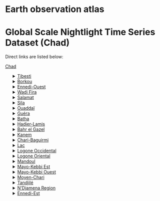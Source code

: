 # Earth observation atlas
 # Global Scale Nightlight Time Series Dataset (Chad)
Direct links are listed below:

<a href="https://eoatlas-nightlight.s3.amazonaws.com/eoatlas-monthly-nightlight-00045.csv">Chad</a>
<ul>
<details>
<summary><a href="https://eoatlas-nightlight.s3.amazonaws.com/eoatlas-monthly-nightlight-00922.csv">Tibesti</a></summary>
<ul>
<ol>
<li><a href="https://eoatlas-nightlight.s3.amazonaws.com/eoatlas-monthly-nightlight-19646.csv">Tibesti Est</a></li><li><a href="https://eoatlas-nightlight.s3.amazonaws.com/eoatlas-monthly-nightlight-19647.csv">Tibesti Ouest</a></li></ul>
</ol>
</details>
<details>
<summary><a href="https://eoatlas-nightlight.s3.amazonaws.com/eoatlas-monthly-nightlight-00923.csv">Borkou</a></summary>
<ul>
<ol>
<li><a href="https://eoatlas-nightlight.s3.amazonaws.com/eoatlas-monthly-nightlight-19592.csv">Borkou</a></li><li><a href="https://eoatlas-nightlight.s3.amazonaws.com/eoatlas-monthly-nightlight-19653.csv">Borkou Yala</a></li></ul>
</ol>
</details>
<details>
<summary><a href="https://eoatlas-nightlight.s3.amazonaws.com/eoatlas-monthly-nightlight-00924.csv">Ennedi-Ouest</a></summary>
<ul>
<ol>
<li><a href="https://eoatlas-nightlight.s3.amazonaws.com/eoatlas-monthly-nightlight-19648.csv">Fada</a></li><li><a href="https://eoatlas-nightlight.s3.amazonaws.com/eoatlas-monthly-nightlight-19649.csv">Mourtcha</a></li></ul>
</ol>
</details>
<details>
<summary><a href="https://eoatlas-nightlight.s3.amazonaws.com/eoatlas-monthly-nightlight-00925.csv">Wadi Fira</a></summary>
<ul>
<ol>
<li><a href="https://eoatlas-nightlight.s3.amazonaws.com/eoatlas-monthly-nightlight-19636.csv">Biltine</a></li><li><a href="https://eoatlas-nightlight.s3.amazonaws.com/eoatlas-monthly-nightlight-19637.csv">Dar-Tama</a></li><li><a href="https://eoatlas-nightlight.s3.amazonaws.com/eoatlas-monthly-nightlight-19638.csv">Kobé</a></li><li><a href="https://eoatlas-nightlight.s3.amazonaws.com/eoatlas-monthly-nightlight-19655.csv">Mégri</a></li></ul>
</ol>
</details>
<details>
<summary><a href="https://eoatlas-nightlight.s3.amazonaws.com/eoatlas-monthly-nightlight-00926.csv">Salamat</a></summary>
<ul>
<ol>
<li><a href="https://eoatlas-nightlight.s3.amazonaws.com/eoatlas-monthly-nightlight-19632.csv">Bahr-Azoum</a></li><li><a href="https://eoatlas-nightlight.s3.amazonaws.com/eoatlas-monthly-nightlight-19633.csv">Aboudéia</a></li><li><a href="https://eoatlas-nightlight.s3.amazonaws.com/eoatlas-monthly-nightlight-19634.csv">Haraze-Mangueigne</a></li></ul>
</ol>
</details>
<details>
<summary><a href="https://eoatlas-nightlight.s3.amazonaws.com/eoatlas-monthly-nightlight-00927.csv">Sila</a></summary>
<ul>
<ol>
<li><a href="https://eoatlas-nightlight.s3.amazonaws.com/eoatlas-monthly-nightlight-19644.csv">Kimiti</a></li><li><a href="https://eoatlas-nightlight.s3.amazonaws.com/eoatlas-monthly-nightlight-19645.csv">Djourf Al Ahmar</a></li></ul>
</ol>
</details>
<details>
<summary><a href="https://eoatlas-nightlight.s3.amazonaws.com/eoatlas-monthly-nightlight-00928.csv">Ouaddaï</a></summary>
<ul>
<ol>
<li><a href="https://eoatlas-nightlight.s3.amazonaws.com/eoatlas-monthly-nightlight-19629.csv">Ouara</a></li><li><a href="https://eoatlas-nightlight.s3.amazonaws.com/eoatlas-monthly-nightlight-19630.csv">Abdi</a></li><li><a href="https://eoatlas-nightlight.s3.amazonaws.com/eoatlas-monthly-nightlight-19631.csv">Assoungha</a></li></ul>
</ol>
</details>
<details>
<summary><a href="https://eoatlas-nightlight.s3.amazonaws.com/eoatlas-monthly-nightlight-00929.csv">Guéra</a></summary>
<ul>
<ol>
<li><a href="https://eoatlas-nightlight.s3.amazonaws.com/eoatlas-monthly-nightlight-19596.csv">Guéra</a></li><li><a href="https://eoatlas-nightlight.s3.amazonaws.com/eoatlas-monthly-nightlight-19597.csv">Abtouyour</a></li><li><a href="https://eoatlas-nightlight.s3.amazonaws.com/eoatlas-monthly-nightlight-19598.csv">Barh-Signaka</a></li><li><a href="https://eoatlas-nightlight.s3.amazonaws.com/eoatlas-monthly-nightlight-19599.csv">Mangalmé</a></li></ul>
</ol>
</details>
<details>
<summary><a href="https://eoatlas-nightlight.s3.amazonaws.com/eoatlas-monthly-nightlight-00930.csv">Batha</a></summary>
<ul>
<ol>
<li><a href="https://eoatlas-nightlight.s3.amazonaws.com/eoatlas-monthly-nightlight-19589.csv">Batha Ouest</a></li><li><a href="https://eoatlas-nightlight.s3.amazonaws.com/eoatlas-monthly-nightlight-19590.csv">Batha Est</a></li><li><a href="https://eoatlas-nightlight.s3.amazonaws.com/eoatlas-monthly-nightlight-19591.csv">Fitri</a></li></ul>
</ol>
</details>
<details>
<summary><a href="https://eoatlas-nightlight.s3.amazonaws.com/eoatlas-monthly-nightlight-00931.csv">Hadjer-Lamis</a></summary>
<ul>
<ol>
<li><a href="https://eoatlas-nightlight.s3.amazonaws.com/eoatlas-monthly-nightlight-19600.csv">Dagana</a></li><li><a href="https://eoatlas-nightlight.s3.amazonaws.com/eoatlas-monthly-nightlight-19601.csv">Dababa</a></li><li><a href="https://eoatlas-nightlight.s3.amazonaws.com/eoatlas-monthly-nightlight-19602.csv">Haraze-Al-Biar</a></li></ul>
</ol>
</details>
<details>
<summary><a href="https://eoatlas-nightlight.s3.amazonaws.com/eoatlas-monthly-nightlight-00932.csv">Bahr el Gazel</a></summary>
<ul>
<ol>
<li><a href="https://eoatlas-nightlight.s3.amazonaws.com/eoatlas-monthly-nightlight-19640.csv">Barh-El-Gazel Sud</a></li><li><a href="https://eoatlas-nightlight.s3.amazonaws.com/eoatlas-monthly-nightlight-19641.csv">Barh-El-Gazel Ouest</a></li><li><a href="https://eoatlas-nightlight.s3.amazonaws.com/eoatlas-monthly-nightlight-19654.csv">Barh-El-Gazel Nord</a></li></ul>
</ol>
</details>
<details>
<summary><a href="https://eoatlas-nightlight.s3.amazonaws.com/eoatlas-monthly-nightlight-00933.csv">Kanem</a></summary>
<ul>
<ol>
<li><a href="https://eoatlas-nightlight.s3.amazonaws.com/eoatlas-monthly-nightlight-19603.csv">Kanem</a></li><li><a href="https://eoatlas-nightlight.s3.amazonaws.com/eoatlas-monthly-nightlight-19604.csv">Nord Kanem</a></li><li><a href="https://eoatlas-nightlight.s3.amazonaws.com/eoatlas-monthly-nightlight-19605.csv">Wadi Bissam</a></li></ul>
</ol>
</details>
<details>
<summary><a href="https://eoatlas-nightlight.s3.amazonaws.com/eoatlas-monthly-nightlight-00934.csv">Chari-Baguirmi</a></summary>
<ul>
<ol>
<li><a href="https://eoatlas-nightlight.s3.amazonaws.com/eoatlas-monthly-nightlight-19593.csv">Baguirmi</a></li><li><a href="https://eoatlas-nightlight.s3.amazonaws.com/eoatlas-monthly-nightlight-19594.csv">Chari</a></li><li><a href="https://eoatlas-nightlight.s3.amazonaws.com/eoatlas-monthly-nightlight-19595.csv">Loug-Chari</a></li></ul>
</ol>
</details>
<details>
<summary><a href="https://eoatlas-nightlight.s3.amazonaws.com/eoatlas-monthly-nightlight-00935.csv">Lac</a></summary>
<ul>
<ol>
<li><a href="https://eoatlas-nightlight.s3.amazonaws.com/eoatlas-monthly-nightlight-19606.csv">Mamdi</a></li><li><a href="https://eoatlas-nightlight.s3.amazonaws.com/eoatlas-monthly-nightlight-19607.csv">Wayi</a></li><li><a href="https://eoatlas-nightlight.s3.amazonaws.com/eoatlas-monthly-nightlight-19657.csv">Fouli</a></li><li><a href="https://eoatlas-nightlight.s3.amazonaws.com/eoatlas-monthly-nightlight-19658.csv">Kaya</a></li></ul>
</ol>
</details>
<details>
<summary><a href="https://eoatlas-nightlight.s3.amazonaws.com/eoatlas-monthly-nightlight-00936.csv">Logone Occidental</a></summary>
<ul>
<ol>
<li><a href="https://eoatlas-nightlight.s3.amazonaws.com/eoatlas-monthly-nightlight-19608.csv">Lac Wey</a></li><li><a href="https://eoatlas-nightlight.s3.amazonaws.com/eoatlas-monthly-nightlight-19609.csv">Dodjé</a></li><li><a href="https://eoatlas-nightlight.s3.amazonaws.com/eoatlas-monthly-nightlight-19610.csv">Guéni</a></li><li><a href="https://eoatlas-nightlight.s3.amazonaws.com/eoatlas-monthly-nightlight-19611.csv">Ngourkosso</a></li></ul>
</ol>
</details>
<details>
<summary><a href="https://eoatlas-nightlight.s3.amazonaws.com/eoatlas-monthly-nightlight-00937.csv">Logone Oriental</a></summary>
<ul>
<ol>
<li><a href="https://eoatlas-nightlight.s3.amazonaws.com/eoatlas-monthly-nightlight-19612.csv">La Pendé</a></li><li><a href="https://eoatlas-nightlight.s3.amazonaws.com/eoatlas-monthly-nightlight-19613.csv">Kouh Est</a></li><li><a href="https://eoatlas-nightlight.s3.amazonaws.com/eoatlas-monthly-nightlight-19614.csv">Kouh Ouest</a></li><li><a href="https://eoatlas-nightlight.s3.amazonaws.com/eoatlas-monthly-nightlight-19615.csv">La Nya</a></li><li><a href="https://eoatlas-nightlight.s3.amazonaws.com/eoatlas-monthly-nightlight-19616.csv">La Nya Pendé</a></li><li><a href="https://eoatlas-nightlight.s3.amazonaws.com/eoatlas-monthly-nightlight-19617.csv">Monts de Lam</a></li></ul>
</ol>
</details>
<details>
<summary><a href="https://eoatlas-nightlight.s3.amazonaws.com/eoatlas-monthly-nightlight-00938.csv">Mandoul</a></summary>
<ul>
<ol>
<li><a href="https://eoatlas-nightlight.s3.amazonaws.com/eoatlas-monthly-nightlight-19618.csv">Mandoul Oriental</a></li><li><a href="https://eoatlas-nightlight.s3.amazonaws.com/eoatlas-monthly-nightlight-19619.csv">Barh-Sara</a></li><li><a href="https://eoatlas-nightlight.s3.amazonaws.com/eoatlas-monthly-nightlight-19620.csv">Mandoul Occidental</a></li></ul>
</ol>
</details>
<details>
<summary><a href="https://eoatlas-nightlight.s3.amazonaws.com/eoatlas-monthly-nightlight-00939.csv">Mayo-Kebbi Est</a></summary>
<ul>
<ol>
<li><a href="https://eoatlas-nightlight.s3.amazonaws.com/eoatlas-monthly-nightlight-19621.csv">Mayo-Boneye</a></li><li><a href="https://eoatlas-nightlight.s3.amazonaws.com/eoatlas-monthly-nightlight-19622.csv">Kabbia</a></li><li><a href="https://eoatlas-nightlight.s3.amazonaws.com/eoatlas-monthly-nightlight-19623.csv">Mayo-Lemié</a></li><li><a href="https://eoatlas-nightlight.s3.amazonaws.com/eoatlas-monthly-nightlight-19624.csv">Mont Illi</a></li></ul>
</ol>
</details>
<details>
<summary><a href="https://eoatlas-nightlight.s3.amazonaws.com/eoatlas-monthly-nightlight-00940.csv">Mayo-Kebbi Ouest</a></summary>
<ul>
<ol>
<li><a href="https://eoatlas-nightlight.s3.amazonaws.com/eoatlas-monthly-nightlight-19625.csv">Lac Léré</a></li><li><a href="https://eoatlas-nightlight.s3.amazonaws.com/eoatlas-monthly-nightlight-19626.csv">Mayo-Binder</a></li><li><a href="https://eoatlas-nightlight.s3.amazonaws.com/eoatlas-monthly-nightlight-19656.csv">Mayo-Dallah</a></li></ul>
</ol>
</details>
<details>
<summary><a href="https://eoatlas-nightlight.s3.amazonaws.com/eoatlas-monthly-nightlight-00941.csv">Moyen-Chari</a></summary>
<ul>
<ol>
<li><a href="https://eoatlas-nightlight.s3.amazonaws.com/eoatlas-monthly-nightlight-19627.csv">Grande Sido</a></li><li><a href="https://eoatlas-nightlight.s3.amazonaws.com/eoatlas-monthly-nightlight-19628.csv">Lac Iro</a></li><li><a href="https://eoatlas-nightlight.s3.amazonaws.com/eoatlas-monthly-nightlight-19650.csv">Bahr-Köh</a></li></ul>
</ol>
</details>
<details>
<summary><a href="https://eoatlas-nightlight.s3.amazonaws.com/eoatlas-monthly-nightlight-00942.csv">Tandjilé</a></summary>
<ul>
<ol>
<li><a href="https://eoatlas-nightlight.s3.amazonaws.com/eoatlas-monthly-nightlight-19635.csv">Tandjilé Est</a></li><li><a href="https://eoatlas-nightlight.s3.amazonaws.com/eoatlas-monthly-nightlight-19651.csv">Tandjile Ouest</a></li><li><a href="https://eoatlas-nightlight.s3.amazonaws.com/eoatlas-monthly-nightlight-19652.csv">Tandjilé Centre</a></li></ul>
</ol>
</details>
<details>
<summary><a href="https://eoatlas-nightlight.s3.amazonaws.com/eoatlas-monthly-nightlight-00943.csv">N'Djamena Region</a></summary>
<ul>
<ol>
<li><a href="https://eoatlas-nightlight.s3.amazonaws.com/eoatlas-monthly-nightlight-19639.csv">N'Djaména</a></li></ul>
</ol>
</details>
<details>
<summary><a href="https://eoatlas-nightlight.s3.amazonaws.com/eoatlas-monthly-nightlight-00944.csv">Ennedi-Est</a></summary>
<ul>
<ol>
<li><a href="https://eoatlas-nightlight.s3.amazonaws.com/eoatlas-monthly-nightlight-19642.csv">Am-Djarass</a></li><li><a href="https://eoatlas-nightlight.s3.amazonaws.com/eoatlas-monthly-nightlight-19643.csv">Wadi Hawar</a></li></ul>
</ol>
</details>
